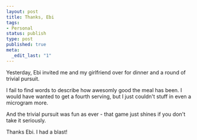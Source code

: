 ```yaml
---
layout: post
title: Thanks, Ebi
tags:
- Personal
status: publish
type: post
published: true
meta:
  _edit_last: "1"
---
```

Yesterday, Ebi invited me and my girlfriend over for dinner and a round of trivial pursuit.

I fail to find words to describe how awesomly good the meal has been. I would have wanted to get a fourth serving, but I just couldn't stuff in even a microgram more.

And the trivial pursuit was fun as ever - that game just shines if you don't take it seriously.

Thanks Ebi. I had a blast!
